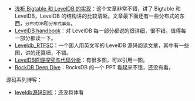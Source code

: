 - [浅析 Bigtable 和 LevelDB 的实现](https://draveness.me/bigtable-leveldb)：这个文章非常不错，讲了 Bigtable 和 LevelDB，LevelDB 的结构讲的比较清晰。文章最下面还有一些分布式的东西，`分布式DB`和`分布式事务`。
- [LevelDB handbook](https://leveldb-handbook.readthedocs.io/zh/latest/sstable.html#id1)：对 LevelDB 每一部分都说的很详细，很不错。值得每一部分都读一下。
- [Leveldb_RTFSC](http://www.grakra.com/2017/06/17/Leveldb-RTFSC/)：一个国人用英文写的 LevelDB 源码阅读文章，其中有一些图，讲的还算细，不错。
- [LevelDB原理探究与代码分析](https://blog.csdn.net/icefireelf/article/details/7515816)：有很多图，可以引用一图。
- [RockDB Deep Dive](https://www.percona.com/live/plam16/sites/default/files/slides/myrocksdeepdive201604-160419162421.pdf)：RocksDB 的一个 PPT 看起来不错，还没有看。



源码系列博客：
- [leveldb源码剖析](http://www.pandademo.com/category/tech/leveldb/)：还没具体看